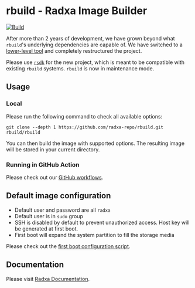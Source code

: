 # rbuild - Radxa Image Builder

[![Build](https://github.com/radxa-repo/rbuild/actions/workflows/build.yaml/badge.svg?branch=main)](https://github.com/radxa-repo/rbuild/actions/workflows/build.yaml)

After more than 2 years of development, we have grown beyond what `rbuild`'s underlying dependencies are capable of.
We have switched to a [lower-level tool](https://github.com/bdrung/bdebstrap) and completely restructured the project.

Please use [`rsdk`](https://github.com/RadxaOS-SDK/rsdk) for the new project, which is meant to be compatible with
existing `rbuild` systems. `rbuild` is now in maintenance mode.

## Usage

### Local 

Please run the following command to check all available options:
```
git clone --depth 1 https://github.com/radxa-repo/rbuild.git
rbuild/rbuild
```

You can then build the image with supported options. The resulting image will be stored in your current directory.

### Running in GitHub Action

Please check out our [GitHub workflows](https://github.com/radxa-repo/rbuild/tree/main/.github/workflows).

## Default image configuration

* Default user and password are all `radxa`
* Default user is in `sudo` group
* SSH is disabled by default to prevent unauthorized access. Host key will be generated at first boot.
* First boot will expand the system partition to fill the storage media

Please check out the [first boot configuration script](https://github.com/radxa-repo/rbuild/tree/main/common/overlays/common/config/before.txt).

## Documentation
Please visit [Radxa Documentation](https://radxa-doc.github.io/).